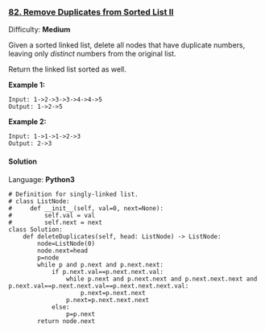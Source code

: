 ### [82\. Remove Duplicates from Sorted List II](https://leetcode.com/problems/remove-duplicates-from-sorted-list-ii/)

Difficulty: **Medium**


Given a sorted linked list, delete all nodes that have duplicate numbers, leaving only _distinct_ numbers from the original list.

Return the linked list sorted as well.

**Example 1:**

```
Input: 1->2->3->3->4->4->5
Output: 1->2->5
```

**Example 2:**

```
Input: 1->1->1->2->3
Output: 2->3
```


#### Solution

Language: **Python3**

```python3
# Definition for singly-linked list.
# class ListNode:
#     def __init__(self, val=0, next=None):
#         self.val = val
#         self.next = next
class Solution:
    def deleteDuplicates(self, head: ListNode) -> ListNode:
        node=ListNode(0)
        node.next=head
        p=node
        while p and p.next and p.next.next:
            if p.next.val==p.next.next.val:
                while p.next and p.next.next and p.next.next.next and p.next.val==p.next.next.val==p.next.next.next.val:
                    p.next=p.next.next
                p.next=p.next.next.next
            else:
                p=p.next
        return node.next
```